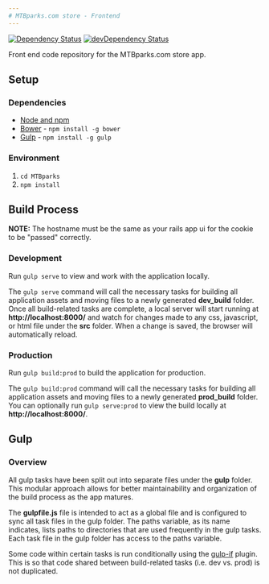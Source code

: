 ```yaml
---
# MTBparks.com store - Frontend
---
```


[![Dependency Status](https://david-dm.org/palcisto/mtbparks.svg)](https://david-dm.org/palcisto/mtbparks)
[![devDependency Status](https://david-dm.org/palcisto/mtbparks/dev-status.svg)](https://david-dm.org/palcisto/mtbparks#info=devDependencies)

Front end code repository for the MTBparks.com store app.

## Setup

### Dependencies
* [Node and npm](https://nodejs.org/)
* [Bower](http://bower.io/) - `npm install -g bower`
* [Gulp](http://gulpjs.com/) - `npm install -g gulp`

### Environment
1. `cd MTBparks`
1.  `npm install`

## Build Process

**NOTE:**  The hostname must be the same as your rails app ui for the cookie to be "passed" correctly.

### Development
Run `gulp serve` to view and work with the application locally.

The `gulp serve` command will call the necessary tasks for building all application assets and moving files to a newly generated **dev_build** folder. Once all build-related tasks are complete, a local server will start running at **http://localhost:8000/** and watch for changes made to any css, javascript, or html file under the **src** folder. When a change is saved, the browser will automatically reload.

### Production
Run `gulp build:prod` to build the application for production.

The `gulp build:prod` command will call the necessary tasks for building all application assets and moving files to a newly generated **prod_build** folder. You can optionally run `gulp serve:prod` to view the build locally at **http://localhost:8000/**.

## Gulp

### Overview
All gulp tasks have been split out into separate files under the **gulp** folder. This modular approach allows for better maintainability and organization of the build process as the app matures. 

The **gulpfile.js** file is intended to act as a global file and is configured to sync all task files in the gulp folder. The paths variable, as its name indicates, lists paths to directories that are used frequently in the gulp tasks. Each task file in the gulp folder has access to the paths variable.

Some code within certain tasks is run conditionally using the [gulp-if](https://github.com/robrich/gulp-if) plugin. This is so that code shared between build-related tasks (i.e. dev vs. prod) is not duplicated.
